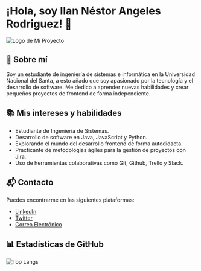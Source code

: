 # ¡Hola, soy Ilan Néstor Angeles Rodriguez! 👋

![Logo de Mi Proyecto](https://github.com/ilanangelesrodriguez/ilanangelesrodriguez/blob/main/code_typing.png?raw=true)

## 💼 Sobre mí
Soy un estudiante de ingeniería de sistemas e informática en la Universidad Nacional del Santa, a esto añado que soy apasionado por la tecnología y el desarrollo de software. Me dedico a aprender nuevas habilidades y crear pequeños proyectos de frontend de forma independiente.

## 📚 Mis intereses y habilidades

- Estudiante de Ingeniería de Sistemas.
- Desarrollo de software en Java, JavaScript y Python.
- Explorando el mundo del desarrollo frontend de forma autodidacta.
- Practicante de metodologías ágiles para la gestión de proyectos con Jira.
- Uso de herramientas colaborativas como Git, Github, Trello y Slack.

## 📬 Contacto

Puedes encontrarme en las siguientes plataformas:

- [LinkedIn](enlace-a-tu-perfil-de-LinkedIn)
- [Twitter](https://pe.linkedin.com/in/ilannestorangelesrodriguez)
- [Correo Electrónico](correo@example.com)

## 📊 Estadísticas de GitHub
 ![Top Langs](https://github-readme-stats.vercel.app/api/top-langs/?username=ilanangelesrodriguez&theme=github_dark&layout=compact)  

